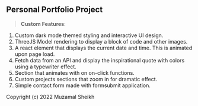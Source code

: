 ## Personal Portfolio Project

>**Custom Features**:
<ol>
    <li>Custom dark mode themed styling and interactive UI design.</li>
    <li>ThreeJS Model rendering to display a block of code and other images.</li>
    <li>A react element that displays the current date and time. This is animated upon page load.</li>
    <li>Fetch data from an API and display the inspirational quote with colors using a typewriter effect.</li>
    <li>Section that animates with on on-click functions.</li>
    <li>Custom projects sections that zoom in for dramatic effect.</li>
    <li>Simple contact form made with formsubmit application.</li>
</ol>

Copyright (c) 2022 Muzamal Sheikh